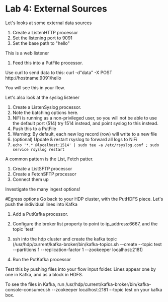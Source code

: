 # Lab 4: External Sources

Let's looks at some external data sources

1. Create a ListenHTTP processor
  1. Set the listening port to 9091
  1. Set the base path to "hello"

This is a web listener

1. Feed this into a PutFile processor.

Use curl to send data to this:
curl -d"data" -X POST http://hostname:9091/hello

You will see this in your flow.

Let's also look at the syslog listener

1. Create a ListenSyslog processor.
  1. Note the batching options here.
  1. NiFi is running as a non-privileged user, so you will not be able to use the default port (514) try 1514 instead, and point syslog to this instead.
1. Push this to a PutFile
  1. Warning: By default, each new log record (row) will write to a new file
1. (optional) Update & restart rsyslog to forward all logs to NiFi
  1. `echo '*.* @localhost:1514' | sudo tee -a /etc/rsyslog.conf ; sudo service rsyslog restart`

A common pattern is the List, Fetch patter.

1. Create a ListSFTP processor
1. Create a FetchSFTP processor
1. Connect them up

Investigate the many ingest options!

#Egress options
Go back to your HDP cluster, with the PutHDFS piece. Let's push the individual lines into Kafka

1. Add a PutKafka processor.
1. Configure the broker list property to point to ip_address:6667, and the topic 'test'

1. ssh into the hdp cluster and create the kafka topic (/usr/hdp/current/kafka-broker/bin/kafka-topics.sh --create --topic test --partitions 1 --replication-factor 1 --zookeeper localhost:2181)
1. Run the PutKafka processor

Test this by pushing files into your flow input folder. Lines appear one by one in Kafka, and as a block in HDFS.

To see the files in Kafka,
   run /usr/hdp/current/kafka-broker/bin/kafka-console-consumer.sh --zookeeper localhost:2181 --topic test
on your kafka box.

